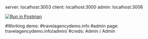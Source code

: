 server: localhost:3003
client: localhost:3000
admin: localhost:3006

[![Run in Postman](https://run.pstmn.io/button.svg)](https://app.getpostman.com/run-collection/b856677e09fd48689fa1#?env%5BtravelAgency%5D=W3siZW5hYmxlZCI6dHJ1ZSwia2V5IjoidXJsIiwidmFsdWUiOiJodHRwOi8vbG9jYWxob3N0OjMwMDMiLCJ0eXBlIjoidGV4dCJ9LHsiZW5hYmxlZCI6dHJ1ZSwia2V5IjoidG9rZW4iLCJ2YWx1ZSI6ImV5SjBlWEFpT2lKS1YxUWlMQ0poYkdjaU9pSklVekkxTmlKOS5leUp6ZFdJaU9pSmZaR0Z6Y0c5cE1UTXlZWE5rYVhCaGMyc2lMQ0pwWVhRaU9qRTFNREV4TlRJME56RTBPRFY5LnB1SVJOSGpvTzVjTjhwdGRhRWlFWWlDdC1HdXlyazZjakJrRGxzdTFYRGMiLCJ0eXBlIjoidGV4dCJ9LHsiZW5hYmxlZCI6dHJ1ZSwia2V5IjoidG91cklkIiwidmFsdWUiOiI1OTc5YzFhOGEwZDAwYjRlYmM5NDNiMWMiLCJ0eXBlIjoidGV4dCJ9XQ==)

#Working demo: 
#travelagencydemo.info
#admin page: travelagencydemo.info/admin/
#creds: Admin / Admin
 

